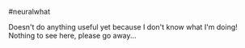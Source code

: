 #neuralwhat

Doesn't do anything useful yet because I don't know what I'm doing! Nothing to see here, please go away...
